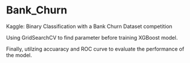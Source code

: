 # Bank_Churn
Kaggle: Binary Classification with a Bank Churn Dataset competition

Using GridSearchCV to find parameter before training XGBoost model.

Finally, utilzing accuaracy and ROC curve to evaluate the performance of the model.
